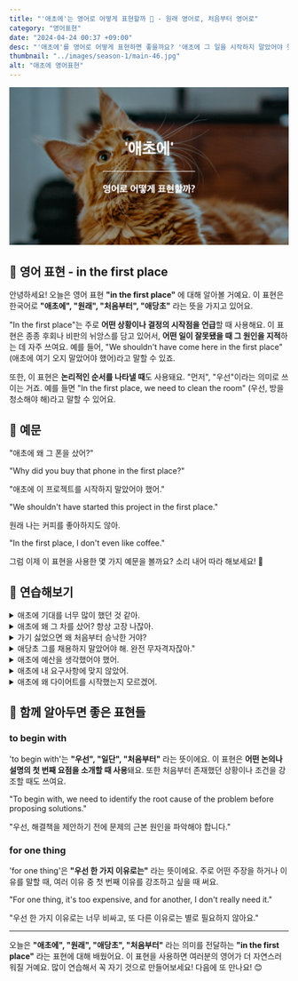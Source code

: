```yaml
---
title: "'애초에'는 영어로 어떻게 표현할까 🔄 - 원래 영어로, 처음부터 영어로"
category: "영어표현"
date: "2024-04-24 00:37 +09:00"
desc: "'애초에'를 영어로 어떻게 표현하면 좋을까요? '애초에 그 일을 시작하지 말았어야 했어', '애초에 그 사람을 믿지 말았어야 했어' 등을 영어로 표현하는 법을 배워봅시다. 다양한 예문을 통해서 연습하고 본인의 표현으로 만들어 보세요."
thumbnail: "../images/season-1/main-46.jpg"
alt: "애초에 영어표현"
---
```


![애초에 영어표현](../images/season-1/main-46.jpg)

## 🌟 영어 표현 - in the first place

안녕하세요! 오늘은 영어 표현 **"in the first place"** 에 대해 알아볼 거예요. 이 표현은 한국어로 **"애초에", "원래", "처음부터", "애당초"** 라는 뜻을 가지고 있어요.

"In the first place"는 주로 **어떤 상황이나 결정의 시작점을 언급**할 때 사용해요. 이 표현은 종종 후회나 비판의 뉘앙스를 담고 있어서, **어떤 일이 잘못됐을 때 그 원인을 지적**하는 데 자주 쓰여요. 예를 들어, "We shouldn't have come here in the first place" (애초에 여기 오지 말았어야 했어)라고 말할 수 있죠.

또한, 이 표현은 **논리적인 순서를 나타낼 때**도 사용돼요. "먼저", "우선"이라는 의미로 쓰이는 거죠. 예를 들면 "In the first place, we need to clean the room" (우선, 방을 청소해야 해)라고 말할 수 있어요.

## 📖 예문

"애초에 왜 그 폰을 샀어?"

"Why did you buy that phone in the first place?"

"애초에 이 프로젝트를 시작하지 말았어야 했어."

"We shouldn't have started this project in the first place."

원래 나는 커피를 좋아하지도 않아.

"In the first place, I don't even like coffee."

그럼 이제 이 표현을 사용한 몇 가지 예문을 볼까요? 소리 내어 따라 해보세요! 🎤

<script async src="https://pagead2.googlesyndication.com/pagead/js/adsbygoogle.js?client=ca-pub-1465612013356152"
     crossorigin="anonymous"></script>
<!-- engple-horizontal-ad -->

<ins class="adsbygoogle"
     style="display:block"
     data-ad-client="ca-pub-1465612013356152"
     data-ad-slot="2106896038"
     data-ad-format="auto"
     data-full-width-responsive="true"></ins>

<script>
     (adsbygoogle = window.adsbygoogle || []).push({});
</script>

## 💬 연습해보기

<details>
<summary>애초에 기대를 너무 많이 했던 것 같아.</summary>
<span>I think I just had too high of expectations in the first place.</span>
</details>

<details>
<summary>애초에 왜 그 차를 샀어? 항상 고장 나잖아.</summary>
<span>Why did you even buy that car in the first place? It's always breaking down.</span>
</details>

<details>
<summary>가기 싫었으면 왜 처음부터 승낙한 거야?</summary>
<span>If you didn't want to go, why'd you say yes in the first place?</span>
</details>

<details>
<summary>애당초 그를 채용하지 말았어야 해. 완전 무자격자잖아."</summary>
<span>"He shouldn't have been hired in the first place. He's totally unqualified."</span>
</details>

<details>
<summary>애초에 예산을 생각했어야 했어.</summary>
<span>I should have considered the budget in the first place.</span>
</details>

<details>
<summary>애초에 내 요구사항에 맞지 않았어.</summary>
<span>It didn't fit my needs in the first place.</span>
</details>

<details>
<summary>애초에 왜 다이어트를 시작했는지 모르겠어.</summary>
<span>I don't even know why I started this diet in the first place.</span>
</details>

## 🤝 함께 알아두면 좋은 표현들

### to begin with

'to begin with'는 **"우선", "일단", "처음부터"** 라는 뜻이에요. 이 표현은 **어떤 논의나 설명의 첫 번째 요점을 소개할 때 사용**돼요. 또한 처음부터 존재했던 상황이나 조건을 강조할 때도 쓰여요.

"To begin with, we need to identify the root cause of the problem before proposing solutions."

"우선, 해결책을 제안하기 전에 문제의 근본 원인을 파악해야 합니다."

### for one thing

'for one thing'은 **"우선 한 가지 이유로는"** 라는 뜻이에요. 주로 어떤 주장을 하거나 이유를 말할 때, 여러 이유 중 첫 번째 이유를 강조하고 싶을 때 써요.

"For one thing, it's too expensive, and for another, I don't really need it."

"우선 한 가지 이유로는 너무 비싸고, 또 다른 이유로는 별로 필요하지 않아요."

---

오늘은 **"애초에", "원래", "애당초", "처음부터"** 라는 의미를 전달하는 **"in the first place"** 라는 표현에 대해 배웠어요. 이 표현을 사용하면 여러분의 영어가 더 자연스러워질 거예요. 많이 연습해서 꼭 자기 것으로 만들어보세요! 다음에 또 만나요! 😊

